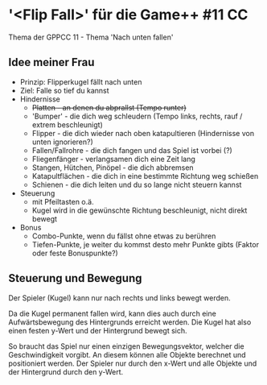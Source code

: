 # '&lt;Flip Fall&gt;' f&uuml;r die Game++ #11 CC
Thema der GPPCC 11 - Thema 'Nach unten fallen'

## Idee meiner Frau

* Prinzip: Flipperkugel fällt nach unten
* Ziel: Falle so tief du kannst
* Hindernisse
    * ~~Platten - an denen du abprallst (Tempo runter)~~
    * 'Bumper' - die dich weg schleudern (Tempo links, rechts, rauf / extrem beschleunigt)
    * Flipper - die dich wieder nach oben katapultieren (Hindernisse von unten ignorieren?)
    * Fallen/Fallrohre - die dich fangen und das Spiel ist vorbei (?)
    * Fliegenfänger - verlangsamen dich eine Zeit lang
    * Stangen, Hütchen, Pinöpel - die dich abbremsen
    * Katapultflächen - die dich in eine bestimmte Richtung weg schießen
    * Schienen - die dich leiten und du so lange nicht steuern kannst
* Steuerung
    * mit Pfeiltasten o.ä.
    * Kugel wird in die gewünschte Richtung beschleunigt, nicht direkt bewegt
* Bonus
    * Combo-Punkte, wenn du fällst ohne etwas zu berühren
    * Tiefen-Punkte, je weiter du kommst desto mehr Punkte gibts (Faktor oder feste Bonuspunkte?)
    
    
## Steuerung und Bewegung
Der Spieler (Kugel) kann nur nach rechts und links bewegt werden.

Da die Kugel permanent fallen wird, kann dies auch durch eine Aufwärtsbewegung des Hintergrunds erreicht werden. Die Kugel hat also einen festen y-Wert und der Hintergrund bewegt sich.

So braucht das Spiel nur einen einzigen Bewegungsvektor, welcher die Geschwindigkeit vorgibt. An diesem können alle Objekte berechnet und positioniert werden. Der Spieler nur durch den x-Wert und alle Objekte und der Hintergrund durch den y-Wert.